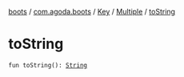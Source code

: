 [boots](../../../index.md) / [com.agoda.boots](../../index.md) / [Key](../index.md) / [Multiple](index.md) / [toString](./to-string.md)

# toString

`fun toString(): `[`String`](https://kotlinlang.org/api/latest/jvm/stdlib/kotlin/-string/index.html)